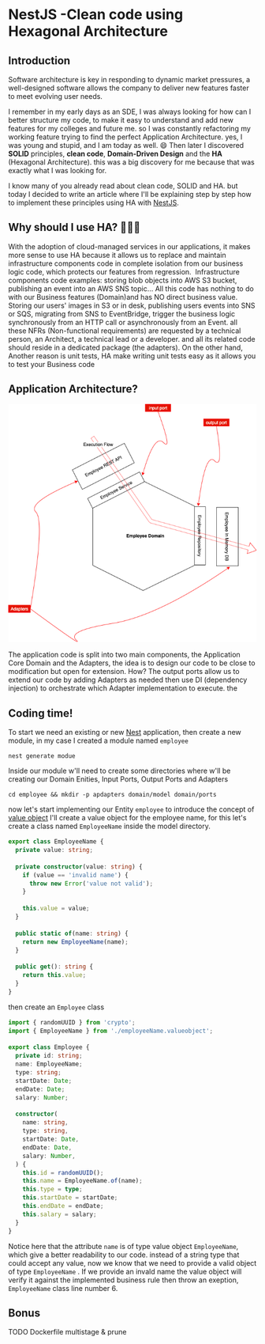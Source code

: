 # NestJS -Clean code using Hexagonal Architecture

## Introduction

Software architecture is key in responding to dynamic market pressures, a well-designed software allows the company to deliver new features faster to meet evolving user needs.

I remember in my early days as an SDE, I was always looking for how can I better structure my code, to make it easy to understand and add new features for my colleges and future me. so I was constantly refactoring my working feature trying to find the perfect Application Architecture. yes, I was young and stupid, and I am today as well. ‍😄
Then later I discovered **SOLID** principles, **clean code**, **Domain-Driven Design** and the **HA** (Hexagonal Architecture). this was a big discovery for me because that was exactly what I was looking for.

I know many of you already read about clean code, SOLID and HA. but today I decided to write an article where I'll be explaining step by step how to implement these principles using HA with [NestJS](https://github.com/nestjs/nest).

## Why should I use HA? 💁🏽‍♂️

With the adoption of cloud-managed services in our applications, it makes more sense to use HA because it allows us to replace and maintain infrastructure components code in complete isolation from our business logic code, which protects our features from regression. 
Infrastructure components code examples: storing blob objects into AWS S3 bucket, publishing an event into an AWS SNS topic…
All this code has nothing to do with our Business features (Domain)and has NO direct business value. 
Storing our users' images in S3 or in desk, publishing users events into SNS or SQS, migrating from SNS to EventBridge, trigger the business logic synchronously from an HTTP call or asynchronously from an Event. all these NFRs (Non-functional requirements) are requested by a technical person, an Architect, a technical lead or a developer. and all its related code should reside in a dedicated package (the adapters).
On the other hand, 
Another reason is unit tests, HA make writing unit tests easy as it allows you to test your Business code

## Application Architecture?

![Architecture](./architecture.drawio.png)

The application code is split into two main components, the Application Core Domain and the Adapters, the idea is to design our code to be close to modification but open for extension.
How?
The output ports allow us to extend our code by adding Adapters as needed then use DI (dependency injection) to orchestrate which Adapter implementation to execute.
the

## Coding time!

To start we need an existing or new [Nest](https://github.com/nestjs/nest) application, then create a new module, in my case I created a module named `employee`

```
nest generate modue
```

Inside our module w'll need to create some directories where w'll be creating our Domain Enities, Input Ports, Output Ports and Adapters

```
cd employee && mkdir -p apdapters domain/model domain/ports
```

now let's start implementing our Entity `employee`
to introduce the concept of [value object](https://martinfowler.com/bliki/ValueObject.html) I'll create a value object for the employee name, for this let's create a class named `EmployeeName` inside the model directory.

```typescript {.line-numbers}
export class EmployeeName {
  private value: string;

  private constructor(value: string) {
    if (value == 'invalid name') {
      throw new Error('value not valid');
    }

    this.value = value;
  }

  public static of(name: string) {
    return new EmployeeName(name);
  }

  public get(): string {
    return this.value;
  }
}
```

then create an `Employee` class

```typescript {.line-numbers, highlight=6}
import { randomUUID } from 'crypto';
import { EmployeeName } from './employeeName.valueobject';

export class Employee {
  private id: string;
  name: EmployeeName;
  type: string;
  startDate: Date;
  endDate: Date;
  salary: Number;

  constructor(
    name: string,
    type: string,
    startDate: Date,
    endDate: Date,
    salary: Number,
  ) {
    this.id = randomUUID();
    this.name = EmployeeName.of(name);
    this.type = type;
    this.startDate = startDate;
    this.endDate = endDate;
    this.salary = salary;
  }
}
```

Notice here that the attribute `name` is of type value object `EmployeeName`, which give a better readability to our code. instead of a string type that could accept any value, now we know that we need to provide a valid object of type `EmployeeName` . If we provide an invald name the value object will verify it against the implemented business rule then throw an exeption, `EmployeeName` class line number 6.

## Bonus

TODO Dockerfile multistage & prune
